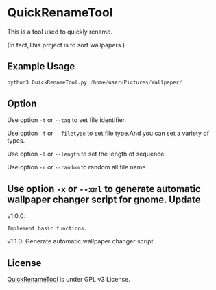 QuickRenameTool
===============

This is a tool used to quickly rename.

(In fact,This project is to sort wallpapers.)

Example Usage
-------------

```python
python3 QuickRenameTool.py /home/user/Pictures/Wallpaper/
```

Option
-------
Use option `-t` or `--tag` to set file identifier.

Use option `-f` or `--filetype` to set file type.And you can set a variety of types.

Use option `-l` or `--length` to set the length of sequence.

Use option `-r` or `--random` to random all file name.

Use option `-x` or `--xml` to generate automatic wallpaper changer script for gnome.
Update
------
v1.0.0:
	
	Implement basic functions.
	
v1.1.0:
	Generate automatic wallpaper changer script.

License
-------
[QuickRenameTool](https://github.com/lintmx/QuickRenameTool) is under GPL v3 License.
